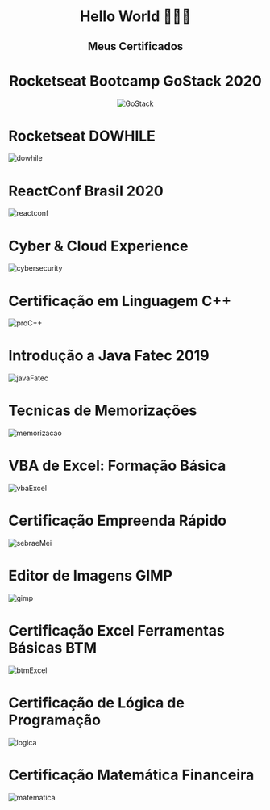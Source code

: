 <h1 align="center">
 Hello World 🚀🚀🚀
</h1>

<h2 align="center">
 Meus Certificados
</h2>

<h1 align="center">
  Rocketseat Bootcamp GoStack 2020
</h1>
<p align="center">    
<img alt="GoStack" src="img/gostack.png">
</p>

# Rocketseat DOWHILE

![dowhile](./dowhile.png 'dowhile')

# ReactConf Brasil 2020

![reactconf](./reactconf.png 'reactconf')

# Cyber & Cloud Experience

![cybersecurity](./cybersecurity.png 'cybersecurity')

# Certificação em Linguagem C++

![proC++](./proC++.png 'proC++')

# Introdução a Java Fatec 2019

![javaFatec](./javaFatec.png 'javaFatec')

# Tecnicas de Memorizações

![memorizacao](/memorizacao.png 'memorizacao')

# VBA de Excel: Formação Básica

![vbaExcel](/vbaExcel.png 'vbaExcel')

# Certificação Empreenda Rápido

![sebraeMei](/sebraeMei.png 'sebraeMei')

# Editor de Imagens GIMP

![gimp](/gimp.png 'gimp')

# Certificação Excel Ferramentas Básicas BTM

![btmExcel](/btmExcel.png 'btmExcel')

# Certificação de Lógica de Programação

![logica](/logica.png 'logica')

# Certificação Matemática Financeira

![matematica](/matematica.png 'matematica')
